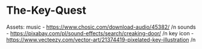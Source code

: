 # The-Key-Quest

Assets:
music - https://www.chosic.com/download-audio/45382/ /n
sounds - https://pixabay.com/pl/sound-effects/search/creaking-door/ /n
key icon - https://www.vecteezy.com/vector-art/21374419-pixelated-key-illustration /n
